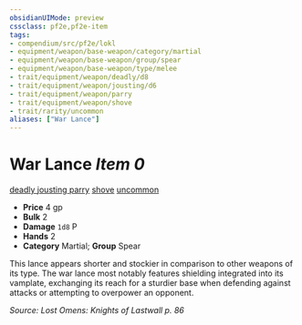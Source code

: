 ```yaml
---
obsidianUIMode: preview
cssclass: pf2e,pf2e-item
tags:
- compendium/src/pf2e/lokl
- equipment/weapon/base-weapon/category/martial
- equipment/weapon/base-weapon/group/spear
- equipment/weapon/base-weapon/type/melee 
- trait/equipment/weapon/deadly/d8
- trait/equipment/weapon/jousting/d6
- trait/equipment/weapon/parry
- trait/equipment/weapon/shove
- trait/rarity/uncommon
aliases: ["War Lance"]
---
```

# War Lance *Item 0*  
[deadly <d8>](deadly.md)  [jousting <d6>](jousting.md)  [parry](parry.md)  [shove](rules/traits/shove.md)  [uncommon](uncommon.md)  

- **Price** 4 gp
- **Bulk** 2
- **Damage** `1d8` P
- **Hands** 2
- **Category** Martial; **Group** Spear 

This lance appears shorter and stockier in comparison to other weapons of its type. The war lance most notably features shielding integrated into its vamplate, exchanging its reach for a sturdier base when defending against attacks or attempting to overpower an opponent.

*Source: Lost Omens: Knights of Lastwall p. 86*